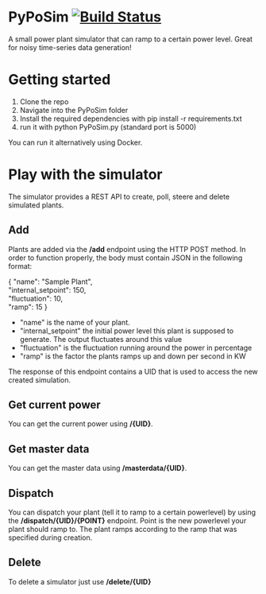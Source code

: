 # PyPoSim [![Build Status](https://travis-ci.org/crazzle/PyPoSim.svg?branch=master)](https://travis-ci.org/crazzle/PyPoSim)
A small power plant simulator that can ramp to a certain power level. Great for noisy time-series data generation!

# Getting started
1. Clone the repo
2. Navigate into the PyPoSim folder
3. Install the required dependencies with pip install -r requirements.txt
4. run it with python PyPoSim.py (standard port is 5000)

You can run it alternatively using Docker.

# Play with the simulator
The simulator provides a REST API to create, poll, steere and delete simulated plants.

## Add
Plants are added via the **/add** endpoint using the HTTP POST method.
In order to function properly, the body must contain JSON in the following format:

{ "name": "Sample Plant", 	
  "internal_setpoint": 150, 	
  "fluctuation": 10, 	
  "ramp": 15 }

- "name" is the name of your plant.
- "internal_setpoint" the initial power level this plant is supposed to generate. The output fluctuates around this value
- "fluctuation" is the fluctuation running around the power in percentage
- "ramp" is the factor the plants ramps up and down per second in KW

The response of this endpoint contains a UID that is used to access the new created simulation.

## Get current power
You can get the current power using **/{UID}**.

## Get master data
You can get the master data using **/masterdata/{UID}**.

## Dispatch
You can dispatch your plant (tell it to ramp to a certain powerlevel) by using 
the **/dispatch/{UID}/{POINT}** endpoint. Point is the new powerlevel your plant should ramp to.
The plant ramps according to the ramp that was specified during creation.

## Delete
To delete a simulator just use **/delete/{UID}**

